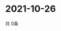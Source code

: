 # 2021-10-26
  共 0条

  <!-- BEGIN -->
  <!-- 最后更新时间Tue Oct 26 2021 07:03:52 GMT+0000 (Coordinated Universal Time) -->
  
  <!-- END -->
  
  